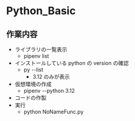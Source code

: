 # Python_Basic

## 作業内容

- ライブラリの一覧表示
  - pipenv list
- インストールしている python の version の確認
  - py --list
    - 3.12 のみが表示
- 仮想環境の作成
  - pipenv --python 3.12
- コードの作製
- 実行
  - python NoNameFunc.py
